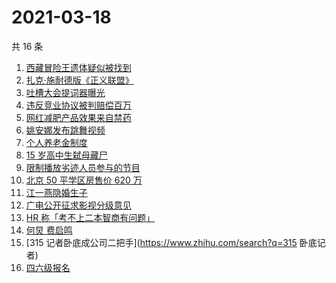 # 2021-03-18

共 16 条

<!-- BEGIN ZHIHUSEARCH -->
<!-- 最后更新时间 Thu Mar 18 2021 12:08:38 GMT+0800 (China Standard Time) -->
1. [西藏冒险王遗体疑似被找到](https://www.zhihu.com/search?q=西藏冒险王)
1. [扎克·施耐德版《正义联盟》](https://www.zhihu.com/search?q=正义联盟)
1. [吐槽大会提词器曝光](https://www.zhihu.com/search?q=吐槽大会)
1. [违反竞业协议被判赔偿百万](https://www.zhihu.com/search?q=竞业协议)
1. [网红减肥产品效果来自禁药](https://www.zhihu.com/search?q=减肥药)
1. [姚安娜发布跳舞视频](https://www.zhihu.com/search?q=姚安娜)
1. [个人养老金制度](https://www.zhihu.com/search?q=个人养老金制度)
1. [15 岁高中生弑母藏尸](https://www.zhihu.com/search?q=高中生弑母)
1. [限制播放劣迹人员参与的节目](https://www.zhihu.com/search?q=劣迹艺人)
1. [北京 50 平学区房售价 620 万 ](https://www.zhihu.com/search?q=学区房)
1. [江一燕隐婚生子](https://www.zhihu.com/search?q=江一燕)
1. [广电公开征求影视分级意见](https://www.zhihu.com/search?q=影视分级)
1. [HR 称「考不上二本智商有问题」](https://www.zhihu.com/search?q=杭州hr)
1. [何炅 费启鸣](https://www.zhihu.com/search?q=何炅)
1. [315 记者卧底成公司二把手](https://www.zhihu.com/search?q=315 卧底记者)
1. [四六级报名](https://www.zhihu.com/search?q=四六级报名)
<!-- END ZHIHUSEARCH -->
